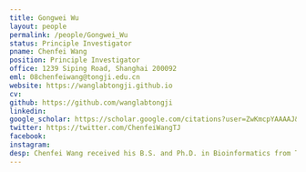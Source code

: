 ```yaml
---
title: Gongwei Wu
layout: people
permalink: /people/Gongwei_Wu
status: Principle Investigator
pname: Chenfei Wang
position: Principle Investigator
office: 1239 Siping Road, Shanghai 200092
eml: 08chenfeiwang@tongji.edu.cn
website: https://wanglabtongji.github.io
cv: 
github: https://github.com/wanglabtongji
linkedin:
google_scholar: https://scholar.google.com/citations?user=ZwKmcpYAAAAJ&hl=en
twitter: https://twitter.com/ChenfeiWangTJ
facebook: 
instagram:
desp: Chenfei Wang received his B.S. and Ph.D. in Bioinformatics from Tongji University in 2012 and 2017, respectively. During his Ph.D. studies, he focused on epigenetic reprogramming and its effects on embryogenesis and cell fate determination in mammalian early embryos and SCNT embryos, utilizing computational methods. In 2018, he joined Xiaole Shirley Liu's lab as a postdoctoral researcher at Dana-Farber Cancer Institute and Harvard University, where he developed algorithms for the integrated analysis of single-cell multi-omic data. Currently, he is a Professor at the School of Life Science and Technology at Tongji University. His research centers on developing computational algorithms and conducting big data mining on high-throughput data to understand the roles of gene regulation and cellular crosstalk in cellular and individual phenotypes during disease development and aging. <br/> Dr. Wang is a recipient of the Ray Wu Prize and a participant in the Shanghai Rising Star Program. He has also received support from the Excellent Youth Program and the General Program of the National Natural Science Foundation of China. He has published over 20 papers as a corresponding author in journals such as Nature Genetics, Nature Cancer, Cell Stem Cell, Genome Biology, and Nucleic Acids Research.
---
```

